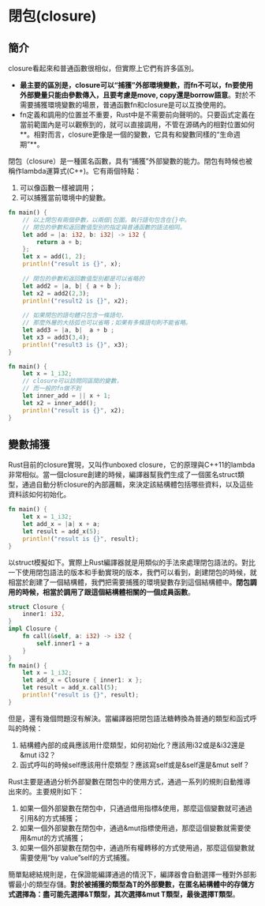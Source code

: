 # 閉包\(closure\)

## 簡介

closure看起來和普通函數很相似，但實際上它們有許多區別。

* **最主要的區別是，closure可以“捕獲”外部環境變數，而fn不可以，fn要使用外部變量只能由參數傳入，且要考慮是move, copy還是borrow語意**。對於不需要捕獲環境變數的場景，普通函數fn和closure是可以互換使用的。
* fn定義和調用的位置並不重要，Rust中是不需要前向聲明的。只要函式定義在當前範圍內是可以觀察到的，就可以直接調用，不管在源碼內的相對位置如何**。相對而言，closure更像是一個的變數，它具有和變數同樣的“生命週期”**。

閉包（closure）是一種匿名函數，具有“捕獲”外部變數的能力。閉包有時候也被稱作lambda運算式\(C++\)。它有兩個特點：

1. 可以像函數一樣被調用；
2. 可以捕獲當前環境中的變數。

```rust
fn main() {
    // 以上閉包有兩個參數，以兩個|包圍。執行語句包含在{}中。
    // 閉包的參數和返回數值型別的指定與普通函數的語法相同。
    let add = |a: i32, b: i32| -> i32 {
        return a + b;
    };
    let x = add(1, 2);
    println!("result is {}", x);
    
    // 閉包的參數和返回數值型別都是可以省略的
    let add2 = |a, b| { a + b };
    let x2 = add2(2,3);
    println!("result2 is {}", x2);
    
    // 如果閉包的語句體只包含一條語句，
    // 那麼外層的大括弧也可以省略；如果有多條語句則不能省略。
    let add3 = |a, b|  a + b ;
    let x3 = add3(3,4);
    println!("result3 is {}", x3);
}
```

```rust
fn main() {
    let x = 1_i32;
    // closure可以訪問同區間的變數，
    // 而一般的fn做不到
    let inner_add = || x + 1;
    let x2 = inner_add();
    println!("result is {}", x2);
}
```

## 變數捕獲

Rust目前的closure實現，又叫作unboxed closure，它的原理與C++11的lambda非常相似。當一個closure創建的時候，編譯器幫我們生成了一個匿名struct類型，通過自動分析closure的內部邏輯，來決定該結構體包括哪些資料，以及這些資料該如何初始化。

```rust
fn main() {
    let x = 1_i32;
    let add_x = |a| x + a;
    let result = add_x(5);
    println!("result is {}", result);
}
```

以struct模擬如下。實際上Rust編譯器就是用類似的手法來處理閉包語法的。對比一下使用閉包語法的版本和手動實現的版本，我們可以看到，創建閉包的時候，就相當於創建了一個結構體，我們把需要捕獲的環境變數存到這個結構體中。**閉包調用的時候，相當於調用了跟這個結構體相關的一個成員函數**。

```rust
struct Closure {
    inner1: i32,
}
impl Closure {
    fn call(&self, a: i32) -> i32 {
        self.inner1 + a
    }
}
fn main() {
    let x = 1_i32;
    let add_x = Closure { inner1: x };
    let result = add_x.call(5);
    println!("result is {}", result);
}
```

但是，還有幾個問題沒有解決。當編譯器把閉包語法糖轉換為普通的類型和函式呼叫的時候：

1. 結構體內部的成員應該用什麼類型，如何初始化？應該用i32或是&i32還是&mut i32？
2. 函式呼叫的時候self應該用什麼類型？應該寫self或是&self還是&mut self？

Rust主要是通過分析外部變數在閉包中的使用方式，通過一系列的規則自動推導出來的。主要規則如下：

1. 如果一個外部變數在閉包中，只通過借用指標&使用，那麼這個變數就可通過引用&的方式捕獲；
2. 如果一個外部變數在閉包中，通過&mut指標使用過，那麼這個變數就需要使用&mut的方式捕獲；
3. 如果一個外部變數在閉包中，通過所有權轉移的方式使用過，那麼這個變數就需要使用“by value”self的方式捕獲。

簡單點總結規則是，在保證能編譯通過的情況下，編譯器會自動選擇一種對外部影響最小的類型存儲。**對於被捕獲的類型為T的外部變數，在匿名結構體中的存儲方式選擇為：盡可能先選擇&T類型，其次選擇&mut T類型，最後選擇T類型**。

